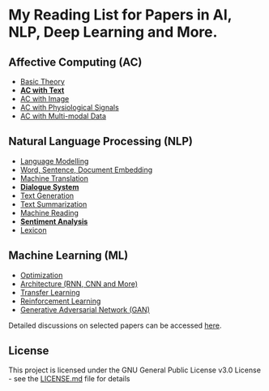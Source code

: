 # My Reading List for Papers in AI, NLP, Deep Learning and More.

## Affective Computing (AC)

 - [Basic Theory](./AC/AC_theory.md)
 - [**AC with Text**](./AC/AC_text.md)
 - [AC with Image](./AC/AC_image.md)
 - [AC with Physiological Signals](./AC/AC_physiological.md)
 - [AC with Multi-modal Data](./AC/AC_multimodal.md)

## Natural Language Processing (NLP)

 - [Language Modelling](./NLP/NLP_modelling.md)
 - [Word, Sentence, Document Embedding](./NLP/NLP_embedding.md)
 - [Machine Translation](./NLP/NLP_translation.md)
 - [**Dialogue System**](./NLP/NLP_dialogue.md)
 - [Text Generation](./NLP/NLP_generation.md)
 - [Text Summarization](./NLP/NLP_summarization.md)
 - [Machine Reading](./NLP/NLP_reading.md)
 - [**Sentiment Analysis**](./NLP/NLP_sentiment.md)
 - [Lexicon](./NLP/NLP_lexicon.md)

## Machine Learning (ML)

 - [Optimization](./ML/ML_optimization.md)
 - [Architecture (RNN, CNN and More)](./ML/ML_architecture.md)
 - [Transfer Learning](./ML/ML_transfer.md)
 - [Reinforcement Learning](./ML/ML_reinforcement.md)
 - [Generative Adversarial Network (GAN)](./ML/ML_GAN.md)

<!---
## Knowledge Representation (KR)

 - [Knowledge Graph](./KR/KR_graph.md)
 - [Reasoning](./KR/KR_reasoning.md)


## Computer Vision (CV)

 - [Image Classification](./CV/CV_classification.md)
 - [Instance Segmentation](./CV/CV_segmentation.md)
 - [Visual Question Answering](./CV/CV_visual_QA.md)
 - [Image Captioning](./CV/CV_captioning.md)
 - [Image Generation](./CV/CV_generation.md)
--->

Detailed discussions on selected papers can be accessed [here](https://zhongpeixiang.github.io/).


## License

This project is licensed under the GNU General Public License v3.0 License - see the [LICENSE.md](LICENSE.md) file for details


<!--stackedit_data:
eyJoaXN0b3J5IjpbMTExMTk4NTU4LC05OTE4MTQ4NzAsLTk4OD
EwNTEyMiwtMzgzODY0NDM1LC04NjkxMjMyODEsLTE3NDg3MzE4
MzcsLTEwMTY4ODI0MjksMTkyNzQyMjY4Miw1MjIwNTgzMjAsLT
ExNDUwMDg3NDQsNjY3MDY4MjgyLC0xMjIxOTU2Mjg3LDQ3ODE2
MTkwNiwxMTEyNDIwMTc5LDQyMDI3MjAwNF19
-->
